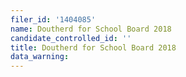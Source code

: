 ```yaml
---
filer_id: '1404085'
name: Doutherd for School Board 2018
candidate_controlled_id: ''
title: Doutherd for School Board 2018
data_warning: 
---
```

